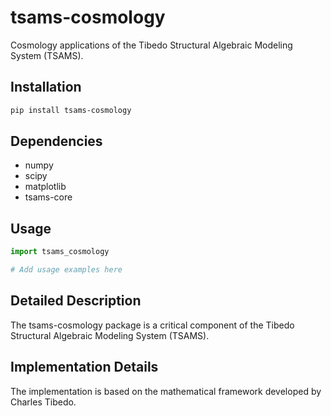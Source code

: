 # tsams-cosmology

Cosmology applications of the Tibedo Structural Algebraic Modeling System (TSAMS).

## Installation

```bash
pip install tsams-cosmology
```

## Dependencies

- numpy
- scipy
- matplotlib
- tsams-core

## Usage

```python
import tsams_cosmology

# Add usage examples here
```


## Detailed Description

The tsams-cosmology package is a critical component of the Tibedo Structural Algebraic Modeling System (TSAMS).



## Implementation Details

The implementation is based on the mathematical framework developed by Charles Tibedo.
